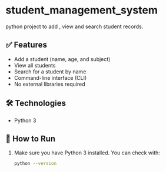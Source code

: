 # student_management_system
python project to add , view and search student records.
## ✅ Features

- Add a student (name, age, and subject)
- View all students
- Search for a student by name
- Command-line interface (CLI)
- No external libraries required

## 🛠️ Technologies

- Python 3

## 🚀 How to Run

1. Make sure you have Python 3 installed. You can check with:
   ```bash
   python --version
